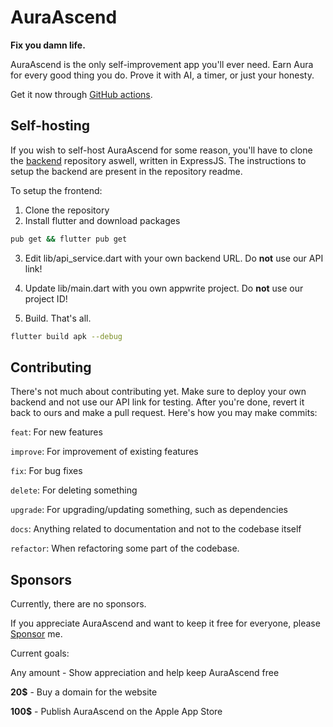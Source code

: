 # AuraAscend

**Fix you damn life.**

AuraAscend is the only self-improvement app you'll ever need. Earn Aura for every good thing you do. Prove it with AI, a timer, or just your honesty.

Get it now through [GitHub actions](https://github.com/NiceSapien/AuraAscend/actions).

## Self-hosting

If you wish to self-host AuraAscend for some reason, you'll have to clone the [backend](https://github.com/NiceSapien/AuraAscend-backend) repository aswell, written in ExpressJS. The instructions to setup the backend are present in the repository readme.

To setup the frontend:

1. Clone the repository
2. Install flutter and download packages

```bash
pub get && flutter pub get
```

3. Edit lib/api_service.dart with your own backend URL. Do **not** use our API link!

4. Update lib/main.dart with you own appwrite project. Do **not** use our project ID!

5. Build. That's all.

```bash
flutter build apk --debug
```

## Contributing

There's not much about contributing yet. Make sure to deploy your own backend and not use our API link for testing. After you're done, revert it back to ours and make a pull request. Here's how you may make commits:

`feat`: For new features

`improve`: For improvement of existing features

`fix`: For bug fixes

`delete`: For deleting something

`upgrade`: For upgrading/updating something, such as dependencies

`docs`: Anything related to documentation and not to the codebase itself

`refactor`: When refactoring some part of the codebase.

## Sponsors

Currently, there are no sponsors.

If you appreciate AuraAscend and want to keep it free for everyone, please [Sponsor](https://github.com/sponsors/NiceSapien) me.



Current goals:

Any amount - Show appreciation and help keep AuraAscend free

**20$** - Buy a domain for the website

**100$** - Publish AuraAscend on the Apple App Store